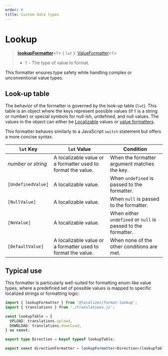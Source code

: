 ```yaml
---
order: 6
title: Custom data types
---
```


# Lookup <Badge type="tip" text="preview" /><Badge type="info" text="@localizer/format-lookup" />

> **[lookupFormatter](../../api/_localizer/format-lookup/lookupFormatter/index.md)**<`T`> ( `lut` ): [ValueFormatter](../index.md#valueformatter-t)<`T`>
>
> - `T` - The type of value to format.

This formatter ensures type safety while handling complex or unconventional value types.

## Look-up table

The behavior of the formatter is governed by the look-up table (`lut`). This table is an object where the keys represent possible values (if `T` is a string or number) or special symbols for null-ish, undefined, and null values. The values in the object can either be [Localizable](../../introduction/localizable.md) values or [value formatters](../index.md#what-are-formatters).

This formatter behaves similarly to a JavaScript `switch` statement but offers a more concise syntax.

| `lut` Key            | `lut` Value                                                  | Condition                                                     |
| -------------------- | ------------------------------------------------------------ | ------------------------------------------------------------- |
| _number_ or _string_ | A localizable value or a formatter used to format the value. | When the formatter argument matches the key.                  |
| `[UndefinedValue]`   | A localizable value.                                         | When `undefined` is passed to the formatter.                  |
| `[NullValue]`        | A localizable value.                                         | When `null` is passed to the formatter.                       |
| `[NoValue]`          | A localizable value.                                         | When either `undefined` or `null` is passed to the formatter. |
| `[DefaultValue]`     | A localizable value or a formatter used to format the value. | When none of the other conditions are met.                    |

## Typical use

This formatter is particularly well-suited for formatting enum-like value types, where a predefined set of possible values is mapped to specific localized strings or formatting logic:

```typescript
import { lookupFormatter } from '@localizer/format-lookup';
import { translations } from './translations.js';

const lookupTable = {
  UPLOAD: translations.upload,
  DOWNLOAD: translations.download,
} as const;

export type Direction = keyof typeof lookupTable;

export const directionFormatter = lookupFormatter<Direction>(lookupTable);
```
